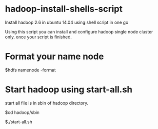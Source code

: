 # hadoop-install-shells-script
Install hadoop 2.6 in ubuntu 14.04 using shell script in one go

Using this script you can install and configure hadoop single node cluster only. 
once your script is finished.
# Format your name node
  $hdfs namenode -format
  
# Start hadoop using start-all.sh 
 start all file is in sbin of hadoop directory.
 
  $cd hadoop/sbin
  
  $./start-all.sh